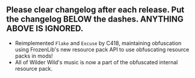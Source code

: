 Please clear changelog after each release.
Put the changelog BELOW the dashes. ANYTHING ABOVE IS IGNORED.
-----------------
- Reimplemented `Flake` and `Excuse` by C418, maintaining obfuscation using FrozenLib's new resource pack API to use obfuscating resource packs in mods!
- All of Wilder Wild's music is now a part of the obfuscated internal resource pack.
